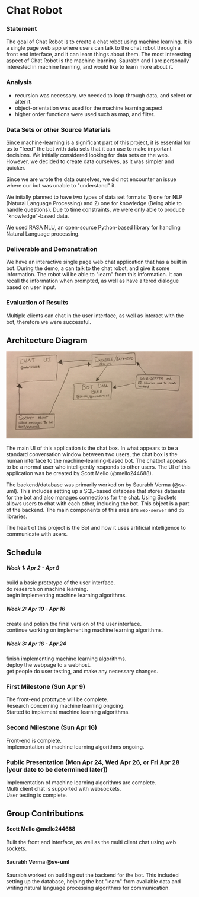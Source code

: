 # Chat Robot

### Statement
The goal of Chat Robot is to create a chat robot using machine learning. It is a single page web app where users can talk to the chat robot through a front end interface, and it can learn things about them. The most interesting aspect of Chat Robot is the machine learning. Saurabh and I are personally interested in machine learning, and would like to learn more about it.

### Analysis
- recursion was necessary. we needed to loop through data, and select or alter it.
- object-orientation was used for the machine learning aspect
- higher order functions were used such as map, and filter.


### Data Sets or other Source Materials
Since machine-learning is a significant part of this project, it is essential for us to "feed" the bot with data sets that it can use to make important decisions. We initially considered looking for data sets on the web. However, we decided to create data ourselves, as it was simpler and quicker.

Since we are wrote the data ourselves, we did not encounter an issue where our bot was unable to "understand" it.

We initally planned to have two types of data set formats: 1) one for NLP (Natural Language Processing) and 2) one for knowledge (Being able to handle questions). Due to time constraints, we were only able to produce "knowledge"-based data.

We used RASA NLU, an open-source Python-based library for handling Natural Language processing.

### Deliverable and Demonstration
We have an interactive single page web chat application that has a built in bot. During the demo, a can talk
to the chat robot, and give it some information. The robot wil be able to "learn" from this information. It can recall the information when prompted, as well as have altered dialogue based on user input.

### Evaluation of Results
Multiple clients can chat in the user interface, as well as interact with the bot, therefore we were successful.

## Architecture Diagram
![Architecture](/Architecture.jpg?raw=true "Architecture")

The main UI of this application is the chat box. In what appears to be a standard conversation window between two users, the chat box is the human interface to the machine-learning-based bot. The chatbot appears to be a normal user who intelligently responds to other users. The UI of this application was be created by Scott Mello (@mello244688).

The backend/database was primarily worked on by Saurabh Verma (@sv-uml). This includes setting up a SQL-based database that stores datasets for the bot and also manages connections for the chat. Using Sockets allows users to chat with each other, including the bot. This object is a part of the backend. The main components of this area are `web-server` and `db` libraries.

The heart of this project is the Bot and how it uses artificial intelligence to communicate with users.

## Schedule
##### Week 1: Apr 2 - Apr 9
build a basic prototype of the user interface.  
do research on machine learning.  
begin implementing machine learning algorithms.  
##### Week 2: Apr 10 - Apr 16
create and polish the final version of the user interface.  
continue working on implementing machine learning algorithms.  
##### Week 3: Apr 16 - Apr 24
finish implementing machine learning algorithms.  
deploy the webpage to a webhost.  
get people do user testing, and make any necessary changes.  


### First Milestone (Sun Apr 9)
The front-end prototype will be complete.  
Research concerning machine learning ongoing.  
Started to implement machine learning algorithms.  

### Second Milestone (Sun Apr 16)
Front-end is complete.  
Implementation of machine learning algorithms ongoing.  

### Public Presentation (Mon Apr 24, Wed Apr 26, or Fri Apr 28 [your date to be determined later])
Implementation of machine learning algorithms are complete.  
Multi client chat is supported with websockets.  
User testing is complete.

## Group Contributions

#### Scott Mello @mello244688
Built the front end interface, as well as the multi client chat using web sockets.

#### Saurabh Verma @sv-uml
Saurabh worked on building out the backend for the bot. This included setting up the database, helping the bot "learn" from available data and writing natural language processing algorithms for communication.



